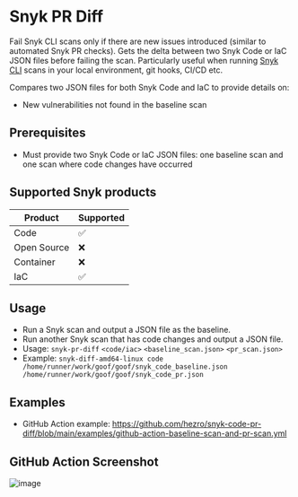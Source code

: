 # Snyk PR Diff

Fail Snyk CLI scans only if there are new issues introduced (similar to automated Snyk PR checks).
Gets the delta between two Snyk Code or IaC JSON files before failing the scan. Particularly useful when running [Snyk CLI](https://github.com/snyk/cli) scans in your local environment, git hooks, CI/CD etc.


Compares two JSON files for both Snyk Code and IaC to provide details on:
- New vulnerabilities not found in the baseline scan

## Prerequisites
- Must provide two Snyk Code or IaC JSON files: one baseline scan and one scan where code changes have occurred


## Supported Snyk products

| Product | Supported |
| ---- | --------- |
| Code   | ✅     |
| Open Source    | ❌        |
| Container   | ❌        |
| IaC   | ✅         |

## Usage
- Run a Snyk scan and output a JSON file as the baseline.
- Run another Snyk scan that has code changes and output a JSON file.
- Usage: `snyk-pr-diff` `<code/iac>` `<baseline_scan.json>` `<pr_scan.json>`
- Example: ```snyk-diff-amd64-linux code /home/runner/work/goof/goof/snyk_code_baseline.json /home/runner/work/goof/goof/snyk_code_pr.json ```
  

## Examples
- GitHub Action example: https://github.com/hezro/snyk-code-pr-diff/blob/main/examples/github-action-baseline-scan-and-pr-scan.yml

## GitHub Action Screenshot
![image](https://github.com/hezro/snyk-code-pr-diff/assets/17459977/e90671d3-bfa1-413e-b85a-fba642008c1b)


